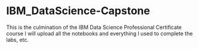 # IBM_DataScience-Capstone
This is the culmination of the IBM Data Science Professional Certificate course
I will upload all the notebooks and everything I used to complete the labs, etc.
